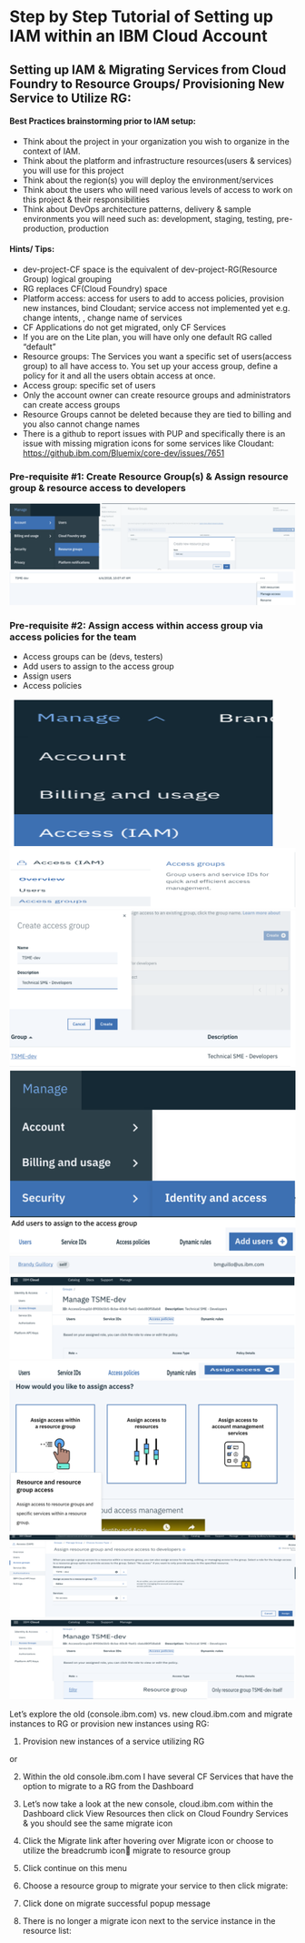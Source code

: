 # Step by Step Tutorial of Setting up IAM within an IBM Cloud Account

## Setting up IAM & Migrating Services from Cloud Foundry to Resource Groups/ Provisioning New Service to Utilize RG:

#### Best Practices brainstorming prior to IAM setup:<br>
- Think about the project in your organization you wish to organize in the context of IAM.<br>
- Think about the platform and infrastructure resources(users & services) you will use for this project<br>
- Think about the region(s) you will deploy the environment/services<br>
- Think about the users who will need various levels of access to work on this project & their responsibilities<br>
- Think about DevOps architecture patterns, delivery & sample environments you will need such as: development, staging, testing, pre-production, production<br>


#### Hints/ Tips:
- dev-project-CF space is the equivalent of dev-project-RG(Resource Group) logical grouping
- RG replaces CF(Cloud Foundry) space 
- Platform access: access for users to add to access policies, provision new instances, bind Cloudant; service access not            implemented yet e.g. change intents, , change name of services
- CF Applications do not get migrated, only CF Services 
- If you are on the Lite plan, you will have only one default RG called “default”
- Resource groups: The Services you want a specific set of users(access group) to all have access to. You set up your access group, define a policy for it and all the users obtain access at once.
- Access group: specific set of users
- Only the account owner can create resource groups and administrators can create access groups
- Resource Groups cannot be deleted because they are tied to billing and you also cannot change names
- There is a github to report issues with PUP and specifically there is an issue with missing migration icons for some services like Cloudant: https://github.ibm.com/Bluemix/core-dev/issues/7651


### Pre-requisite #1: Create Resource Group(s) & Assign resource group & resource access to developers

![test](https://github.com/bmguillo/IAM_Tutorial/blob/master/img/1.png)
![test](https://github.com/bmguillo/IAM_Tutorial/blob/master/img/2.png)
   
### Pre-requisite #2: Assign access within access group via access policies for the team

-	Access groups can be (devs, testers) 
- Add users to assign to the access group
-	Assign users
-	Access policies

![test](https://github.com/bmguillo/IAM_Tutorial/blob/master/img/3.png)
![test](https://github.com/bmguillo/IAM_Tutorial/blob/master/img/4.png)
![test](https://github.com/bmguillo/IAM_Tutorial/blob/master/img/5.png)
![test](https://github.com/bmguillo/IAM_Tutorial/blob/master/img/6.png)
![test](https://github.com/bmguillo/IAM_Tutorial/blob/master/img/7.png)
![test](https://github.com/bmguillo/IAM_Tutorial/blob/master/img/8.png)
![test](https://github.com/bmguillo/IAM_Tutorial/blob/master/img/9.png)
![test](https://github.com/bmguillo/IAM_Tutorial/blob/master/img/10.png)
![test](https://github.com/bmguillo/IAM_Tutorial/blob/master/img/11.png)
![test](https://github.com/bmguillo/IAM_Tutorial/blob/master/img/12.png)
![test](https://github.com/bmguillo/IAM_Tutorial/blob/master/img/13.png)



 



 

 
   

 



Let’s explore the old (console.ibm.com) vs. new cloud.ibm.com and migrate instances to RG or provision new instances using RG:


1.	Provision new instances of a service utilizing RG
  

or 

2.	Within the old console.ibm.com I have several CF Services that have the option to migrate to a RG  from the Dashboard

 

3.	Let’s now take a look at the new console, cloud.ibm.com within the Dashboard click View Resources then click on Cloud Foundry Services & you should see the same migrate icon
 
 



4.	Click the Migrate link after hovering over Migrate icon or choose to utilize the breadcrumb icon migrate to resource group   




5.	Click continue on this menu 
6.	Choose a resource group to migrate your service to then click migrate:  
7.	Click done on migrate successful popup message
 
8.	There is no longer a migrate icon next to the service instance in the resource list:
 





